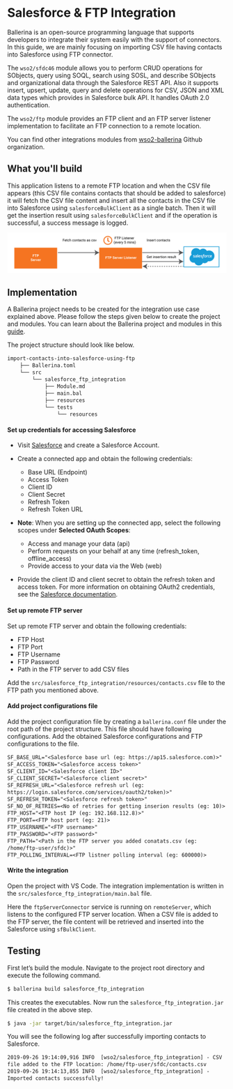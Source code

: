 # Salesforce & FTP Integration

Ballerina is an open-source programming language that supports developers to integrate their system easily with the 
support of connectors. In this guide, we are mainly focusing on importing CSV file having contacts into Salesforce
using FTP connector. 

The `wso2/sfdc46` module allows you to perform CRUD operations for SObjects, query using SOQL, search using SOSL, and 
describe SObjects and organizational data through the Salesforce REST API. Also it supports insert, upsert, update, 
query and delete operations for CSV, JSON and XML data types which provides in Salesforce bulk API. It handles OAuth 
2.0 authentication.

The `wso2/ftp` module provides an FTP client and an FTP server listener implementation to facilitate an FTP connection 
to a remote location.

You can find other integrations modules from [wso2-ballerina](https://github.com/wso2-ballerina) Github organization.

<!-- INCLUDE_MD: ../../../../../tutorial-prerequisites.md -->

## What you'll build

This application listens to a remote FTP location and when the CSV file appears (this CSV file contains contacts that 
should be added to salesforce) it will fetch the CSV file content and insert all the contacts in the CSV file into 
Salesforce using `salesforceBulkClient` as a single batch. Then it will get the insertion result using 
`salesforceBulkClient` and if the operation is successful, a success message is logged.

![import contacts to sfdc using ftp](../../../../../assets/img/import-contacts-into-salesforce-using-ftp.jpg)

## Implementation

A Ballerina project needs to be created for the integration use case explained above. Please follow the steps given 
below to create the project and modules. You can learn about the Ballerina project and modules in this 
[guide](https://ei.docs.wso2.com/en/latest/ballerina-integrator/develop/using-modules/#creating-a-project).

<!-- INCLUDE_MD: ../../../../../create-project.md -->

The project structure should look like below.

```
import-contacts-into-salesforce-using-ftp
    ├── Ballerina.toml
    └── src
        └── salesforce_ftp_integration
            ├── Module.md
            ├── main.bal
            ├── resources
            └── tests
                └── resources
```

#### Set up credentials for accessing Salesforce
   
- Visit [Salesforce](https://www.salesforce.com) and create a Salesforce Account.

- Create a connected app and obtain the following credentials: 
    - Base URL (Endpoint)
    - Access Token
    - Client ID
    - Client Secret
    - Refresh Token
    - Refresh Token URL

- **Note**: When you are setting up the connected app, select the following scopes under **Selected OAuth Scopes**:
    - Access and manage your data (api)
    - Perform requests on your behalf at any time (refresh_token, offline_access)
    - Provide access to your data via the Web (web)

- Provide the client ID and client secret to obtain the refresh token and access token. For more information on 
obtaining OAuth2 credentials, see the 
[Salesforce documentation](https://help.salesforce.com/articleView?id=remoteaccess_authenticate_overview.htm).

#### Set up remote FTP server

Set up remote FTP server and obtain the following credentials:

- FTP Host
- FTP Port
- FTP Username
- FTP Password
- Path in the FTP server to add CSV files

Add the `src/salesforce_ftp_integration/resources/contacts.csv` file to the FTP path you mentioned above.

#### Add project configurations file

Add the project configuration file by creating a `ballerina.conf` file under the root path of the project structure. 
This file should have following configurations. Add the obtained Salesforce configurations and FTP configurations
to the file.

```
SF_BASE_URL="<Salesforce base url (eg: https://ap15.salesforce.com)>"
SF_ACCESS_TOKEN="<Salesforce access token>"
SF_CLIENT_ID="<Salesforce client ID>"
SF_CLIENT_SECRET="<Salesforce client secret>"
SF_REFRESH_URL="<Salesforce refresh url (eg: https://login.salesforce.com/services/oauth2/token)>"
SF_REFRESH_TOKEN="<Salesforce refresh token>"
SF_NO_OF_RETRIES=<No of retries for getting inserion results (eg: 10)>
FTP_HOST="<FTP host IP (eg: 192.168.112.8)>"
FTP_PORT=<FTP host port (eg: 21)>
FTP_USERNAME="<FTP username>"
FTP_PASSWORD="<FTP password>"
FTP_PATH="<Path in the FTP server you added conatats.csv (eg: /home/ftp-user/sfdc)>"
FTP_POLLING_INTERVAL=<FTP listner polling interval (eg: 600000)>
```

#### Write the integration

Open the project with VS Code. The integration implementation is written in the `src/salesforce_ftp_integration/main.bal` file.

<!-- INCLUDE_CODE: src/salesforce_ftp_integration/main.bal -->

Here the `ftpServerConnector` service is running on `remoteServer`, which listens to the configured FTP server 
location. When a CSV file is added to the FTP server, the file content will be retrieved and inserted into the 
Salesforce using `sfBulkClient`.

## Testing

First let’s build the module. Navigate to the project root directory and execute the following command.

```bash
$ ballerina build salesforce_ftp_integration
```

This creates the executables. Now run the `salesforce_ftp_integration.jar` file created in the above step.

```bash
$ java -jar target/bin/salesforce_ftp_integration.jar
```

You will see the following log after successfully importing contacts to Salesforce.

```
2019-09-26 19:14:09,916 INFO  [wso2/salesforce_ftp_integration] - CSV file added to the FTP location: /home/ftp-user/sfdc/contacts.csv
2019-09-26 19:14:13,855 INFO  [wso2/salesforce_ftp_integration] - Imported contacts successfully!
```

<!-- INCLUDE_MD: ../../../../../tutorial-get-the-code.md -->

<!-- INCLUDE_MD: ../../../../../next-steps.md -->